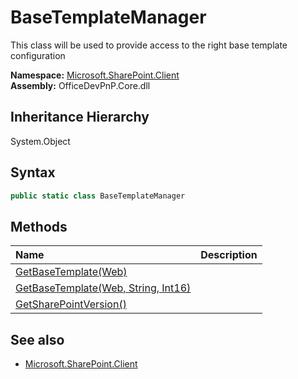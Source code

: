 # BaseTemplateManager
This class will be used to provide access to the right base template configuration  

**Namespace:** [Microsoft.SharePoint.Client](Microsoft.SharePoint.Client.md)  
**Assembly:** OfficeDevPnP.Core.dll  
## Inheritance Hierarchy
System.Object  
## Syntax
```C#
public static class BaseTemplateManager
```
## Methods
|**Name**|**Description**|
|:-----|:-----|
| [GetBaseTemplate(Web)](Microsoft.SharePoint.Client.BaseTemplateManager.3FE26ED8.md) | 
| [GetBaseTemplate(Web, String, Int16)](Microsoft.SharePoint.Client.BaseTemplateManager.A2EC7474.md) | 
| [GetSharePointVersion()](Microsoft.SharePoint.Client.BaseTemplateManager.907A52ED.md) | 
## See also
- [Microsoft.SharePoint.Client](Microsoft.SharePoint.Client.md)

